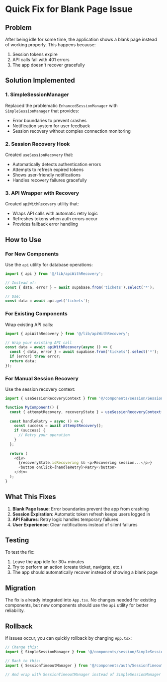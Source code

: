 # Quick Fix for Blank Page Issue

## Problem
After being idle for some time, the application shows a blank page instead of working properly. This happens because:
1. Session tokens expire
2. API calls fail with 401 errors
3. The app doesn't recover gracefully

## Solution Implemented

### 1. SimpleSessionManager
Replaced the problematic `EnhancedSessionManager` with `SimpleSessionManager` that provides:
- Error boundaries to prevent crashes
- Notification system for user feedback
- Session recovery without complex connection monitoring

### 2. Session Recovery Hook
Created `useSessionRecovery` that:
- Automatically detects authentication errors
- Attempts to refresh expired tokens
- Shows user-friendly notifications
- Handles recovery failures gracefully

### 3. API Wrapper with Recovery
Created `apiWithRecovery` utility that:
- Wraps API calls with automatic retry logic
- Refreshes tokens when auth errors occur
- Provides fallback error handling

## How to Use

### For New Components
Use the `api` utility for database operations:

```typescript
import { api } from '@/lib/apiWithRecovery';

// Instead of:
const { data, error } = await supabase.from('tickets').select('*');

// Use:
const data = await api.get('tickets');
```

### For Existing Components
Wrap existing API calls:

```typescript
import { apiWithRecovery } from '@/lib/apiWithRecovery';

// Wrap your existing API call
const data = await apiWithRecovery(async () => {
  const { data, error } = await supabase.from('tickets').select('*');
  if (error) throw error;
  return data;
});
```

### For Manual Session Recovery
Use the session recovery context:

```typescript
import { useSessionRecoveryContext } from '@/components/session/SessionRecoveryProvider';

function MyComponent() {
  const { attemptRecovery, recoveryState } = useSessionRecoveryContext();
  
  const handleRetry = async () => {
    const success = await attemptRecovery();
    if (success) {
      // Retry your operation
    }
  };
  
  return (
    <div>
      {recoveryState.isRecovering && <p>Recovering session...</p>}
      <button onClick={handleRetry}>Retry</button>
    </div>
  );
}
```

## What This Fixes

1. **Blank Page Issue**: Error boundaries prevent the app from crashing
2. **Session Expiration**: Automatic token refresh keeps users logged in
3. **API Failures**: Retry logic handles temporary failures
4. **User Experience**: Clear notifications instead of silent failures

## Testing

To test the fix:
1. Leave the app idle for 30+ minutes
2. Try to perform an action (create ticket, navigate, etc.)
3. The app should automatically recover instead of showing a blank page

## Migration

The fix is already integrated into `App.tsx`. No changes needed for existing components, but new components should use the `api` utility for better reliability.

## Rollback

If issues occur, you can quickly rollback by changing `App.tsx`:

```typescript
// Change this:
import { SimpleSessionManager } from '@/components/session/SimpleSessionManager';

// Back to this:
import { SessionTimeoutManager } from '@/components/auth/SessionTimeoutManager';

// And wrap with SessionTimeoutManager instead of SimpleSessionManager
```